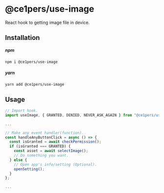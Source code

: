 # @ce1pers/use-image

React hook to getting image file in device.

## Installation

##### npm

`npm i @ce1pers/use-image`

##### yarn

`yarn add @ce1pers/use-image`

## Usage

```javascript
// Import hook.
import useImage, { GRANTED, DENIED, NEVER_ASK_AGAIN } from "@ce1pers/use-image";

...

// Make any event handler(function).
const handleAnyButtonClick = async () => {
  const isGranted = await checkPermission();
  if (isGranted === GRANTED) {
    const asset = await selectImage();
    // Do something you want.
  } else {
    // Open app's info/setting (Optional).
    openSetting();
  }
};

...
```
